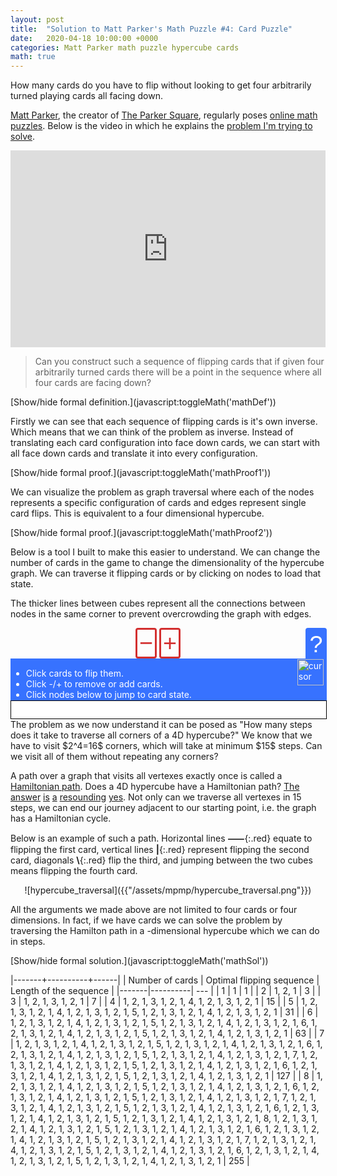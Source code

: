```yaml
---
layout: post
title:  "Solution to Matt Parker's Math Puzzle #4: Card Puzzle"
date:   2020-04-18 10:00:00 +0000
categories: Matt Parker math puzzle hypercube cards
math: true
---
```


How many cards do you have to flip without looking to get four arbitrarily turned playing cards all facing down.

[Matt Parker](https://twitter.com/standupmaths), the creator of [The Parker Square](http://theparkersquare.com/), regularly poses [online math puzzles](https://www.think-maths.co.uk/maths-puzzles). Below is the video in which he explains the [problem I'm trying to solve](https://www.think-maths.co.uk/card-puzzle).

<center>
<iframe style="max-width: 100%;" width="560" height="315" src="https://www.youtube.com/embed/oCMVUROty0g" frameborder="0" allow="accelerometer; autoplay; encrypted-media; gyroscope; picture-in-picture" allowfullscreen></iframe>
</center>

> Can you construct such a sequence of flipping cards that if given four arbitrarily turned cards there will be a point in the sequence where all four cards are facing down?

<div class="math" id="mathDef">
	Each card can be either face up or face down. Lets denote the possible states with $S$ and define
	$$S = \Big\{🂠, 🂱\Big\},\ \text{where}\\
	\neg🂠 = 🂱 \ \\\text{and}\\ \neg 🂱 = 🂠.$$


	Then all possible four card configurations are $S^4$, e.g.
	$$\Big(🂠, 🂠, 🂠, 🂠\Big), \Big(🂠, 🂱, 🂱, 🂠\Big), \Big(🂱, 🂠, 🂱, 🂱\Big) \in S^4$$

	For $i \in \{1, 2, 3, 4\}$ lets define a single card flip $F_i \colon S^4 \rightarrow S^4$ with
	$$ F_i\colon \mathbf{C} = (C_1, C_2, C_3, C_4) \mapsto (C_1', C_2', C_3', C_4')\\
	C_j' = \begin{cases}\neg C_j & i = j \\ C_j & i\neq j \end{cases},\ \forall j \in \{1, 2, 3, 4\}\ .$$

	The goal is to find the smallest $n$ for which there exists a sequence of flips $\mathbf{H} = (H_1, H_2, ..., H_n) \in \{F_1, F_2, F_3, F_4\}^n$ such that
	$$ \forall \mathbf{C} \in S^4, \ \exists m \leq n \colon H_m \circ H_{m-1} \circ ... \circ H_2 \circ H_1 (\mathbf{C}) = \Big(🂠, 🂠, 🂠, 🂠\Big)\ .$$
</div>
[Show/hide formal definition.](javascript:toggleMath('mathDef'))

Firstly we can see that each sequence of flipping cards is it's own inverse. Which means that we can think of the problem as inverse. Instead of translating each card configuration into face down cards, we can start with all face down cards and translate it into every configuration.

<div class="math" id="mathProof1">
	For any $n$ and $\mathbf{H} = (H_1, H_2, ..., H_n) \in \{F_1, F_2, F_3, F_4\}^n$
	$$ \underline{\forall \mathbf{C} \in S^4, \ \exists m \leq n \colon H_m \circ H_{m-1} \circ ... \circ H_2 \circ H_1 (\mathbf{C}) = \Big(🂠, 🂠, 🂠, 🂠\Big)} \\
	\underline{\iff}\\
	\underline{\forall \mathbf{C} \in S^4, \ \exists m \leq n \colon H_m \circ H_{m-1} \circ ... \circ H_2 \circ H_1 \Big(🂠, 🂠, 🂠, 🂠\Big) = \mathbf{C}}$$

	For any sequence of flips a card will be in the starting position if we flip it an even number of times. Regardless of the order in which we flip other cards the only thing that matters is the count (mod 2) of each flip. <br><br>

	That automatically means that any sequence applied twice will be an identity and will not change any of the cards, i.e. every sequence is it's own inverse.<br><br>


	$\underline{\implies}$
	<br>

	for any $\mathbf{C} \in S^4$ we have $H^{(m)}=\colon H_m \circ H_{m-1} \circ ... \circ H_2 \circ H_1$

	$$ H^{(m)}(\mathbf{C}) = \Big(🂠, 🂠, 🂠, 🂠\Big) $$

	apply $H^{(m)}$ on both sides

	$$ \not H^{(m)}(\not H^{(m)}(\mathbf{C})) =  H^{(m)}\Big(🂠, 🂠, 🂠, 🂠\Big) \\
	\mathbf{C} =  H^{(m)}\Big(🂠, 🂠, 🂠, 🂠\Big)
	$$
	<br>
	<br>

	$\underline{\impliedby}$
	<br>

	for any $\mathbf{C} \in S^4$ we have $H^{(m)}=\colon H_m \circ H_{m-1} \circ ... \circ H_2 \circ H_1$

	$$ H^{(m)}\Big(🂠, 🂠, 🂠, 🂠\Big) =  \mathbf{C} $$

	apply $H^{(m)}$ on both sides

	$$ \not H^{(m)}\left(\not H^{(m)}\Big(🂠, 🂠, 🂠, 🂠\Big)\right) =  H^{(m)}(\mathbf{C}) \\
	\Big(🂠, 🂠, 🂠, 🂠\Big) = H^{(m)}(\mathbf{C})
	$$
	<span class="qed">□</span>

</div>
[Show/hide formal proof.](javascript:toggleMath('mathProof1'))

We can visualize the problem as graph traversal where each of the nodes represents a specific configuration of cards and edges represent single card flips. This is equivalent to a four dimensional hypercube.

<div class="math" id="mathProof2">
	Let's define graph $G = (V, E)$ such that vertexes are all possible card combinations
	$$ V = S^4 $$
	and edges connect all card states that can be reached with a single card flip
	$$ \forall \mathbf{C}, \mathbf{C'} \in V \colon (\mathbf{C}, \mathbf{C'}) \in E \iff \exists i\ F_i(\mathbf{C}) = \mathbf{C'} \ .$$

	A 4D Hypercube graph $Q_4$ is constructed in the exact same manner. Only difference is swapping 🂠 for 0 and 🂱 for 1. Only points that differ in one coordinate are connected, same as $G$. Therefore the two graphs are isomorphic.
	$$G \cong Q_4$$
	<span class="qed">□</span>
</div>
[Show/hide formal proof.](javascript:toggleMath('mathProof2'))

Below is a tool I built to make this easier to understand. We can change the number of cards in the game to change the dimensionality of the hypercube graph. We can traverse it flipping cards or by clicking on nodes to load that state.

The thicker lines between cubes represent all the connections between nodes in the same corner to prevent overcrowding the graph with edges.
<div id="controlsWrapper">
	<div id="controls">
		<button onclick="removeCard()">−</button>
		<span id="cards"> </span>
		<button onclick="addCard()">+</button>
	</div>
	<button id="helpTxtToggle" onclick="toggleHelp('helpTxt')">?</button>
</div>
<div id="helpTxt">
	<ul>
		<li>Click cards to flip them.</li>
		<li>Click -/+ to remove or add cards.</li>
		<li>Click nodes below to jump to card state.</li>
	</ul>
	<img src="{{'/assets/mpmp/cursor.svg'}}" alt="cursor"/>
</div>
<div id="cubes">
</div>
The problem as we now understand it can be posed as "How many steps does it take to traverse all corners of a 4D hypercube?" We know that we have to visit $2^4=16$ corners, which will take at minimum $15$ steps. Can we visit all of them without repeating any corners?

A path over a graph that visits all vertexes exactly once is called a [Hamiltonian path][hamcy]. Does a 4D hypercube have a Hamiltonian path? [The][hyperham0] [answer][hyperham1] [is][hyperham2] [a][hyperham4] [resounding][hyperham5] [yes][hyperham3]. Not only can we traverse all vertexes in 15 steps, we can end our journey adjacent to our starting point, i.e. the graph has a Hamiltonian cycle.

[hyperham0]: https://hal.inria.fr/hal-01184431/document
[hyperham1]: https://mathworld.wolfram.com/HypercubeGraph.html
[hyperham2]: https://inst.eecs.berkeley.edu/~cs70/sp07/lec/lecture14.pdf
[hyperham3]: https://en.wikipedia.org/wiki/Hypercube_graph#Hamiltonicity
[hyperham4]: https://www.hindawi.com/journals/ijcom/2015/513073/
[hyperham5]: http://math.colorado.edu/~kstange/3170/hamiltonian-hypercube-pics.pdf
[hamcy]: https://en.wikipedia.org/wiki/Hamiltonian_path
Below is an example of such a path. Horizontal lines **⸺**{:.red} equate to flipping the first card, vertical lines **\|**{:.red} represent flipping the second card, diagonals **\\**{:.red} flip the third, and jumping between the two cubes means flipping the fourth card.

<div style="text-align: center" markdown="1">
![hypercube_traversal]({{"/assets/mpmp/hypercube_traversal.png"}})
</div>

All the arguments we made above are not limited to four cards or four dimensions. In fact, if we have $N$ cards we can solve the problem by traversing the Hamilton path in a $N$-dimensional hypercube which we can do in $2^N-1$ steps.

<div class="math" id="mathSol" markdown="1">
We can construct an optimal solution recursively. Let's denote $S_N$ as an optimal sequence of flips for $N$ cards.

<u>End condition</u>  
For one card it's easy. We only have one card and therefore only one winning move.

$$ S_1 = (1) $$

<u>Recursive step</u>  
For any number of cards $N>1$ we can first traverse all possibilities for the first $N-1$ cards, flip the $N$-th card, and again repeat the sequence for the first $N-1$ cards.

$$ S_N = (S_{N-1}, N, S_{N-1}) $$

<u>Analysis</u>  
I want to look at the size of each solution to confirm that they are indeed the minimum size.

$$|S_1| = 1 \land
|S_N| = 2 |S_{N-1}| + 1
\iff |S_N| = 2^N-1
$$

<span class="qed">□</span>
</div>
[Show/hide formal solution.](javascript:toggleMath('mathSol'))

|-------+----------+------|
| Number of cards $N$ | Optimal flipping sequence $S_N$ | Length of the sequence $\|S_N\| = 2^N-1$ |
|-------|----------| --- |
| 1 | 1 | 1 |
| 2 | 1, 2, 1 | 3 |
| 3 | 1, 2, 1, 3, 1, 2, 1 | 7 |
| 4 | 1, 2, 1, 3, 1, 2, 1, 4, 1, 2, 1, 3, 1, 2, 1 | 15 |
| 5 | 1, 2, 1, 3, 1, 2, 1, 4, 1, 2, 1, 3, 1, 2, 1, 5, 1, 2, 1, 3, 1, 2, 1, 4, 1, 2, 1, 3, 1, 2, 1 | 31 |
| 6 | 1, 2, 1, 3, 1, 2, 1, 4, 1, 2, 1, 3, 1, 2, 1, 5, 1, 2, 1, 3, 1, 2, 1, 4, 1, 2, 1, 3, 1, 2, 1, 6, 1, 2, 1, 3, 1, 2, 1, 4, 1, 2, 1, 3, 1, 2, 1, 5, 1, 2, 1, 3, 1, 2, 1, 4, 1, 2, 1, 3, 1, 2, 1 | 63 |
| 7 | 1, 2, 1, 3, 1, 2, 1, 4, 1, 2, 1, 3, 1, 2, 1, 5, 1, 2, 1, 3, 1, 2, 1, 4, 1, 2, 1, 3, 1, 2, 1, 6, 1, 2, 1, 3, 1, 2, 1, 4, 1, 2, 1, 3, 1, 2, 1, 5, 1, 2, 1, 3, 1, 2, 1, 4, 1, 2, 1, 3, 1, 2, 1, 7, 1, 2, 1, 3, 1, 2, 1, 4, 1, 2, 1, 3, 1, 2, 1, 5, 1, 2, 1, 3, 1, 2, 1, 4, 1, 2, 1, 3, 1, 2, 1, 6, 1, 2, 1, 3, 1, 2, 1, 4, 1, 2, 1, 3, 1, 2, 1, 5, 1, 2, 1, 3, 1, 2, 1, 4, 1, 2, 1, 3, 1, 2, 1 | 127 |
| 8 | 1, 2, 1, 3, 1, 2, 1, 4, 1, 2, 1, 3, 1, 2, 1, 5, 1, 2, 1, 3, 1, 2, 1, 4, 1, 2, 1, 3, 1, 2, 1, 6, 1, 2, 1, 3, 1, 2, 1, 4, 1, 2, 1, 3, 1, 2, 1, 5, 1, 2, 1, 3, 1, 2, 1, 4, 1, 2, 1, 3, 1, 2, 1, 7, 1, 2, 1, 3, 1, 2, 1, 4, 1, 2, 1, 3, 1, 2, 1, 5, 1, 2, 1, 3, 1, 2, 1, 4, 1, 2, 1, 3, 1, 2, 1, 6, 1, 2, 1, 3, 1, 2, 1, 4, 1, 2, 1, 3, 1, 2, 1, 5, 1, 2, 1, 3, 1, 2, 1, 4, 1, 2, 1, 3, 1, 2, 1, 8, 1, 2, 1, 3, 1, 2, 1, 4, 1, 2, 1, 3, 1, 2, 1, 5, 1, 2, 1, 3, 1, 2, 1, 4, 1, 2, 1, 3, 1, 2, 1, 6, 1, 2, 1, 3, 1, 2, 1, 4, 1, 2, 1, 3, 1, 2, 1, 5, 1, 2, 1, 3, 1, 2, 1, 4, 1, 2, 1, 3, 1, 2, 1, 7, 1, 2, 1, 3, 1, 2, 1, 4, 1, 2, 1, 3, 1, 2, 1, 5, 1, 2, 1, 3, 1, 2, 1, 4, 1, 2, 1, 3, 1, 2, 1, 6, 1, 2, 1, 3, 1, 2, 1, 4, 1, 2, 1, 3, 1, 2, 1, 5, 1, 2, 1, 3, 1, 2, 1, 4, 1, 2, 1, 3, 1, 2, 1 | 255 |

<script>
function toggleMath(id){
	let div = document.getElementById(id);
	if (div.style.display === "block") {
		div.style.display = "none";
	} else {
		div.style.display = "block";
	}
}
function toggleHelp(id){
	let div = document.getElementById(id);
	if (div.style.display === "none") {
		div.style.display = "flex";
	} else {
		div.style.display = "none";
	}
}
function drawHypercube(ctx, dim, x, y) {
	let R = 10, D = 50;
	let scale = Math.pow(4, Math.ceil(dim/3)-1);
	D *= scale 
	let lineWidth = 2 * scale;
	if (dim < 0) {
		return [];
	} else if (dim == 0) {
		ctx.beginPath();
		ctx.arc(x+R, y+R, R, 0, 2*Math.PI, false);
		ctx.fill();
		return [["", {x: x+R, y: y+R}]];
	} else if (dim % 3 == 1) {
		let left = drawHypercube(ctx, dim-1, x, y);
		let maxx = x, maxy = y;
		for (let i in left) {
			left[i][0] += "0";
			maxx = Math.max(maxx, left[i][1].x);
			maxy = Math.max(maxy, left[i][1].y);
		}
		let right = drawHypercube(ctx, dim-1, maxx+D, y);
		for (let i in right) right[i][0] += "1";
		ctx.lineWidth = lineWidth;
		ctx.beginPath();
		ctx.moveTo(maxx, (maxy+y+R)/2);
		ctx.lineTo(maxx+D+R, (maxy+y+R)/2);
		ctx.stroke();
		return left.concat(right);
	} else if (dim % 3 == 2) {
		let top = drawHypercube(ctx, dim-1, x, y);
		let maxx = x, maxy = y;
		for (let i in top) {
			top[i][0] += "0";
			maxx = Math.max(maxx, top[i][1].x);
			maxy = Math.max(maxy, top[i][1].y);
		}
		let bottom = drawHypercube(ctx, dim-1, x, maxy+D);
		for (let i in bottom) bottom[i][0] += "1";
		let x1 = x + (maxx-x-D+2*R)/4, x2 = maxx + x + R - x1;
		ctx.lineWidth = lineWidth;
		ctx.beginPath();
		ctx.moveTo(x1, maxy)
		ctx.lineTo(x1, maxy+D+R)
		ctx.moveTo(x2, maxy)
		ctx.lineTo(x2, maxy+D+R)
		ctx.stroke()
		return top.concat(bottom);
	} else {
		let front = drawHypercube(ctx, dim-1, x, y);
		let maxx = x, maxy = y;
		for (let i in front) {
			front[i][0] += "0";
			maxx = Math.max(maxx, front[i][1].x);
			maxy = Math.max(maxy, front[i][1].y);
		}
		let midx = (x+maxx-D)/2, midy = (y+maxy-D)/2;
		let shift = D/4;
		let back = drawHypercube(ctx, dim-1, midx+shift, midy+shift);
		for (let i in back) back[i][0] += "1";
		ctx.lineWidth = lineWidth;
		ctx.beginPath();
		for (let ix = 0; ix < 2; ix++){
			let tmpx = [midx, maxx][ix];
			for (let iy = 0; iy < 2; iy++) {
				let tmpy = [midy, maxy][iy];
				ctx.moveTo(tmpx, tmpy)
				ctx.lineTo(tmpx+shift+R, tmpy+shift+R)

			}
		}
		ctx.stroke()
		return front.concat(back);
	}
}
sizesX = {
	0: 15,
	1: 75,
	2: 75,
	3: 97.5,
	4: 390,
	5: 390,
	6: 532.5,
	7: 1860,
	8: 1860,
	9: 2587.5,
	10: 8370,
	11: 8370,
	12: 11752.5,
	13: 36300
};
sizesY = {};
function setClickablePoints(canvas, points) {
	let scale = canvas.width / canvas.clientWidth;
	canvas.addEventListener('click', (e) => {
		const pos = {
			x: (e.pageX - canvas.offsetLeft) * scale,
			y: (e.pageY - canvas.offsetTop) * scale,
		};
		points.forEach(point => {
			if ((pos.x - point[1].x)**2 + (pos.y - point[1].y)**2 <= 100) {
				for (let i in cards) {
					cards[i] = +point[0][i];
				}
				setCanvas();
				showCards();
			}
		});
	});
}
function setCanvas() {
	let dim = cards.length;
	let pad = 5;
	let canvasDiv = document.getElementById("cubes");
	canvasDiv.innerHTML = '<canvas width="{w}" height="{h}"></canvas>'.replace("{w}", sizesX[dim]+10+2*pad).replace("{h}", sizesY[dim]+10+2*pad);
	let canvas = canvasDiv.firstChild;
	let ctx = canvas.getContext("2d");
	let points = drawHypercube(ctx, dim, pad, pad);
	let maxx = 0, maxy = 0, cardsKey = cards.join('');
	for (let i in points) {
		maxx = Math.max(maxx, points[i][1].x);
		maxy = Math.max(maxy, points[i][1].y);
		if (points[i][0] == cardsKey) {
			ctx.beginPath();
			ctx.arc(points[i][1].x, points[i][1].y, 11, 0, 2*Math.PI, false);
			ctx.fillStyle = "#d32f2f";
			ctx.fill();
			ctx.fillStyle = "black";
		}
	}
	if (maxx != sizesX[dim] || maxy != sizesY[dim]) {
		sizesX[dim] = maxx;
		sizesY[dim] = maxy;
		setCanvas(dim);
		console.log(dim, maxx);
		console.log(sizesX);
		console.log(sizesY);
	}
	setClickablePoints(canvas, points);
	return points;
}
function addCard() {
	cards.push(0);
	setCanvas();
	showCards();
}
function removeCard() {
	cards.pop();
	setCanvas();
	showCards();
}
function flipCard(event, idx) {
	cards[idx] = 1-cards[idx];
	setCanvas();
	showCards();
}
function showCards() {
	let span = document.getElementById("cards");
	span.innerHTML = "";
	for (let i in cards) {
		span.innerHTML += '<span class="card" onmousedown="event.preventDefault()" onclick="flipCard(event, {i})">{c}</span>'.replace("{c}", ["🂠", "🂱"][cards[i]]).replace("{i}", i);
	}
}
let cards = [0];
setCanvas();
showCards();
</script>
<style>
	#cubes {
		display: flex;
		width: 100%;
		justify-content: center;
	}
	#cubes {
		background: white;
		border: 1px solid black;
		padding-top: 1em;
		padding-bottom: 1em;
	}
	#cubes canvas {
		max-width: 100%;
		width: auto;
		height: auto;
	}
	#controlsWrapper {
		display: flex;
		position: relative;
		margin-top: 1em;
	}
	#controls {
		text-align: center;
		flex: 1;
	}
	#controlsWrapper button {
		cursor: pointer;
		border: 3px #d32f2f solid;
		background: none;
		display: inline-block;
		color: #d32f2f;
	    font-size: 2.7em;
	    width: 0.9em;
	    padding: 0;
	    border-radius: 4px;
	    text-align: center;
	    vertical-align: middle;
	}
	#cards {
	    vertical-align: middle;
		font-size: 3em;
	}
	#cards .card {
		cursor: pointer;
	}
	.math {
		display: none;
		background-color: rgba(255, 255, 255, 0.5);
		border: 1px solid black;
		padding: 1em;
	}
	.qed {
		float: right;
		margin-top: -1em;
		font-size: 2em;
	}
	.red {
		color: #d32f2f;
	}
	#controlsWrapper button#helpTxtToggle {
		border-bottom-left-radius: 0;
		border-bottom-right-radius: 0;
		background-color: #3772FF;
		color: white;
		border-color: #3772FF;
		border-bottom-style: none;
		margin-right: -2px;
	}
	#helpTxt {
		color: white;
		background-color: #3772FF;
		border: 1px solid #3772FF;
		width: 100%;
		display: flex;
	}
	#helpTxt ul {
		margin-bottom: 0;
		flex: 1;
	}
	#helpTxt img {
		width: 3em;
		margin-right: 0.3em;
	}
</style>